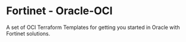 # Fortinet - Oracle-OCI
A set of OCI Terraform Templates for getting you started in Oracle with Fortinet solutions.

